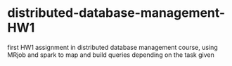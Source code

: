 # distributed-database-management-HW1
first HW1 assignment in distributed database management course, using MRjob and spark to map and build queries depending on the task given 

